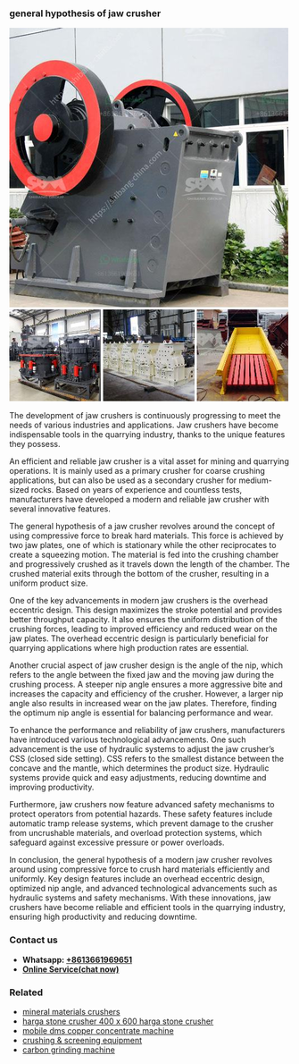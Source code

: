 <h3>general hypothesis of jaw crusher</h3><img src='1708309501.jpg' alt=''><p>The development of jaw crushers is continuously progressing to meet the needs of various industries and applications. Jaw crushers have become indispensable tools in the quarrying industry, thanks to the unique features they possess.</p><p>An efficient and reliable jaw crusher is a vital asset for mining and quarrying operations. It is mainly used as a primary crusher for coarse crushing applications, but can also be used as a secondary crusher for medium-sized rocks. Based on years of experience and countless tests, manufacturers have developed a modern and reliable jaw crusher with several innovative features.</p><p>The general hypothesis of a jaw crusher revolves around the concept of using compressive force to break hard materials. This force is achieved by two jaw plates, one of which is stationary while the other reciprocates to create a squeezing motion. The material is fed into the crushing chamber and progressively crushed as it travels down the length of the chamber. The crushed material exits through the bottom of the crusher, resulting in a uniform product size.</p><p>One of the key advancements in modern jaw crushers is the overhead eccentric design. This design maximizes the stroke potential and provides better throughput capacity. It also ensures the uniform distribution of the crushing forces, leading to improved efficiency and reduced wear on the jaw plates. The overhead eccentric design is particularly beneficial for quarrying applications where high production rates are essential.</p><p>Another crucial aspect of jaw crusher design is the angle of the nip, which refers to the angle between the fixed jaw and the moving jaw during the crushing process. A steeper nip angle ensures a more aggressive bite and increases the capacity and efficiency of the crusher. However, a larger nip angle also results in increased wear on the jaw plates. Therefore, finding the optimum nip angle is essential for balancing performance and wear.</p><p>To enhance the performance and reliability of jaw crushers, manufacturers have introduced various technological advancements. One such advancement is the use of hydraulic systems to adjust the jaw crusher’s CSS (closed side setting). CSS refers to the smallest distance between the concave and the mantle, which determines the product size. Hydraulic systems provide quick and easy adjustments, reducing downtime and improving productivity.</p><p>Furthermore, jaw crushers now feature advanced safety mechanisms to protect operators from potential hazards. These safety features include automatic tramp release systems, which prevent damage to the crusher from uncrushable materials, and overload protection systems, which safeguard against excessive pressure or power overloads.</p><p>In conclusion, the general hypothesis of a modern jaw crusher revolves around using compressive force to crush hard materials efficiently and uniformly. Key design features include an overhead eccentric design, optimized nip angle, and advanced technological advancements such as hydraulic systems and safety mechanisms. With these innovations, jaw crushers have become reliable and efficient tools in the quarrying industry, ensuring high productivity and reducing downtime.</p><h3>Contact us</h3><ul><li><strong>Whatsapp:&nbsp;<a href="https://wa.me/8613661969651">+8613661969651</a></strong></li><li><a href="https://swt.shibang-china.com/?git&amp;zhl&amp;general hypothesis of jaw crusher"><strong>Online Service(chat now)</strong></a></li></ul><h3>Related</h3><ul><li><a href='mineral materials crushers.md'>mineral materials crushers</a></li><li><a href='harga stone crusher 400 x 600 harga stone crusher.md'>harga stone crusher 400 x 600 harga stone crusher</a></li><li><a href='mobile dms copper concentrate machine.md'>mobile dms copper concentrate machine</a></li><li><a href='crushing  screening equipment.md'>crushing & screening equipment</a></li><li><a href='carbon grinding machine.md'>carbon grinding machine</a></li></ul>